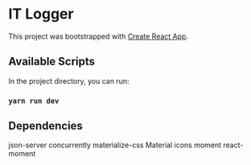 # IT Logger

This project was bootstrapped with [Create React App](https://github.com/facebook/create-react-app).

## Available Scripts

In the project directory, you can run:

### `yarn run dev`

## Dependencies

json-server
concurrently
materialize-css
Material icons
moment
react-moment
